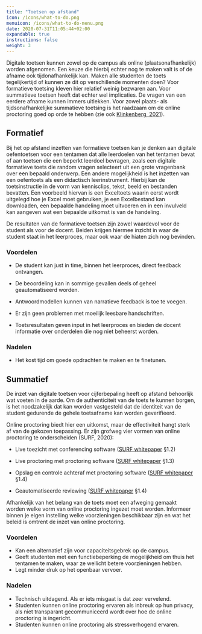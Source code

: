 ```yaml
---
title: "Toetsen op afstand"
icon: /icons/what-to-do.png
menuicon: /icons/what-to-do-menu.png
date: 2020-07-31T11:05:44+02:00
expandable: true
instructions: false
weight: 3
---
```


Digitale toetsen kunnen zowel op de campus als online (plaatsonafhankelijk) worden afgenomen. Een keuze die hierbij echter nog te maken valt is of de afname ook tijdonafhankelijk kan. Maken alle studenten de toets tegelijkertijd of kunnen ze dit op verschillende momenten doen? Voor formatieve toetsing kleven hier relatief weinig bezwaren aan. Voor summatieve toetsen heeft dat echter wel implicaties. De vragen van een eerdere afname kunnen immers uitlekken. Voor zowel plaats- als tijdsonafhankelijke summatieve toetsing is het raadzaam om de online proctoring goed op orde te hebben (zie ook [Klinkenberg, 2021](https://www.onderwijskennis.nl/sites/onderwijskennis/files/media-files/Thema%205%20-%20Sharon%20Klinkenberg.pdf)).

## Formatief

Bij het op afstand inzetten van formatieve toetsen kan je denken aan digitale oefentoetsen voor een tentamen dat alle leerdoelen van het tentamen bevat of aan toetsen die een beperkt leerdoel bevragen, zoals een digitale formatieve toets die random vragen selecteert uit een grote vragenbank over een bepaald onderwerp. Een andere mogelijkheid is het inzetten van een oefentoets als een didactisch leerinstrument. Hierbij kan de toetsinstructie in de vorm van kennisclips, tekst, beeld en bestanden bevatten. Een voorbeeld hiervan is een Exceltoets waarin eerst wordt uitgelegd hoe je Excel moet gebruiken, je een Excelbestand kan downloaden, een bepaalde handeling moet uitvoeren en in een invulveld kan aangeven wat een bepaalde uitkomst is van de handeling.

De resultaten van de formatieve toetsen zijn zowel waardevol voor de student als voor de docent. Beiden krijgen hiermee inzicht in waar de student staat in het leerproces, maar ook waar de hiaten zich nog bevinden.

### Voordelen  

*	 De student kan just in time, binnen het leerproces, direct feedback ontvangen.

*	 De beoordeling kan in sommige gevallen deels of geheel geautomatiseerd worden.

*	 Antwoordmodellen kunnen van narratieve feedback is toe te voegen.

*	Er zijn geen problemen met moeilijk leesbare handschriften.

*	 Toetsresultaten geven input in het leerproces en bieden de docent informatie over onderdelen die nog niet beheerst worden.  

### Nadelen  

- Het kost tijd om goede opdrachten te maken en te finetunen.

## Summatief

De inzet van digitale toetsen voor cijferbepaling heeft op afstand behoorlijk wat voeten in de aarde. Om de authenticiteit van de toets te kunnen borgen, is het noodzakelijk dat kan worden vastgesteld dat de identiteit van de student gedurende de gehele toetsafname kan worden geverifieerd.

Online proctoring biedt hier een uitkomst, maar de effectiviteit hangt sterk af van de gekozen toepassing. Er zijn grofweg vier vormen van online proctoring te onderscheiden (SURF, 2020):

*	Live toezicht met conferencing software ([SURF whitepaper](https://www.surf.nl/whitepaper-online-proctoring-surveilleren-op-afstand) §1.2)

*	Live proctoring met proctoring software ([SURF whitepaper](https://www.surf.nl/whitepaper-online-proctoring-surveilleren-op-afstand) §1.3)

*	Opslag en controle achteraf met proctoring software ([SURF whitepaper](https://www.surf.nl/whitepaper-online-proctoring-surveilleren-op-afstand) §1.4)

*	Geautomatiseerde reviewing ([SURF whitepaper](https://www.surf.nl/whitepaper-online-proctoring-surveilleren-op-afstand) §1.4)

Afhankelijk van het belang van de toets moet een afweging gemaakt worden welke vorm van online proctoring ingezet moet worden. Informeer binnen je eigen instelling welke voorzieningen beschikbaar zijn en wat het beleid is omtrent de inzet van online proctoring.

### Voordelen

*	 Kan een alternatief zijn voor capaciteitsgebrek op de campus.  
*	 Geeft studenten met een functiebeperking de mogelijkheid om thuis het tentamen te maken, waar ze wellicht betere voorzieningen hebben.  
*	 Legt minder druk op het openbaar vervoer.

### Nadelen

*	 Technisch uitdagend. Als er iets misgaat is dat zeer vervelend.  
*	Studenten kunnen online proctoring ervaren als inbreuk op hun privacy, als niet transparant gecommuniceerd wordt over hoe de online proctoring is ingericht.  
*	Studenten kunnen online proctoring als stressverhogend ervaren.
